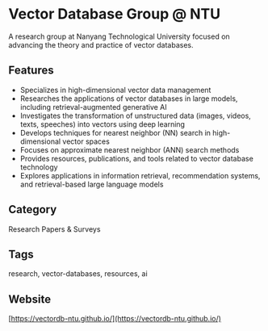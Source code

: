 # Vector Database Group @ NTU

A research group at Nanyang Technological University focused on advancing the theory and practice of vector databases.

## Features
- Specializes in high-dimensional vector data management
- Researches the applications of vector databases in large models, including retrieval-augmented generative AI
- Investigates the transformation of unstructured data (images, videos, texts, speeches) into vectors using deep learning
- Develops techniques for nearest neighbor (NN) search in high-dimensional vector spaces
- Focuses on approximate nearest neighbor (ANN) search methods
- Provides resources, publications, and tools related to vector database technology
- Explores applications in information retrieval, recommendation systems, and retrieval-based large language models

## Category
Research Papers & Surveys

## Tags
research, vector-databases, resources, ai

## Website
[https://vectordb-ntu.github.io/](https://vectordb-ntu.github.io/)